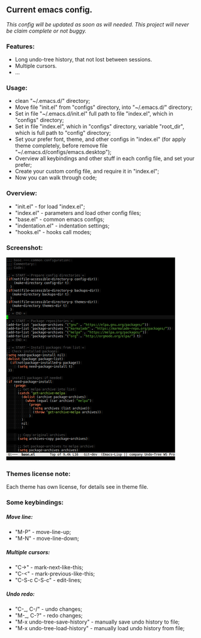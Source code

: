 ## Current emacs config.

*This config will be updated as soon as will needed.*
*This project will never be claim complete or not buggy.*

### Features:
* Long undo-tree history, that not lost between sessions.
* Multiple cursors.
* ...

### Usage:
* clean "~/.emacs.d/" directory;
* Move file "init.el" from "configs" directory, into "~/.emacs.d/" directory;
* Set in file "~/.emacs.d/init.el" full path to file "index.el", which in "configs" directory;
* Set in file "index.el", which in "configs" directory, variable "root_dir", which is full path to "config" directory;
* Set your prefer font, theme, and other configs in "index.el" (for apply theme completely, before remove file "~/.emacs.d/configs/emacs.desktop");
* Overview all keybindings and other stuff in each config file, and set your prefer;
* Create your custom config file, and require it in "index.el";
* Now you can walk through code;

### Overview:

* "init.el" - for load "index.el";
* "index.el" - parameters and load other config files;
* "base.el" - common emacs configs;
* "indentation.el" - indentation settings;
* "hooks.el" - hooks call modes;

### Screenshot:
![Image of editor](https://raw.githubusercontent.com/sashlex/emacs-config/master/img/screenshot.png)

### Themes license note:
Each theme has own license, for details see in theme file.

### Some keybindings:

##### Move line:
* "M-P" - move-line-up;
* "M-N" - move-line-down;

##### Multiple cursors:
* "C->" - mark-next-like-this;
* "C-<" - mark-previous-like-this;
* "C-S-c C-S-c" - edit-lines;

##### Undo redo:
* "C-_, C-/" -  undo changes;
* "M-_, C-?" -  redo changes;
* "M-x undo-tree-save-history" - manually save undo history to file;
* "M-x undo-tree-load-history" - manually load undo history from file;